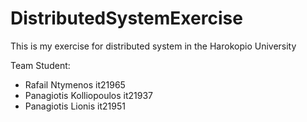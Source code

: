 # DistributedSystemExercise
This is my exercise for distributed system in the Harokopio University

Team Student:
  * Rafail Ntymenos it21965
  * Panagiotis Kolliopoulos it21937
  * Panagiotis Lionis it21951

